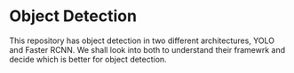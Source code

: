 # Object Detection

This repository has object detection in two different architectures, YOLO and Faster RCNN. We shall look into both to understand their framewrk and decide which is better for object detection.
